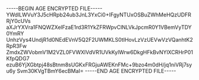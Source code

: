 -----BEGIN AGE ENCRYPTED FILE-----
YWdlLWVuY3J5cHRpb24ub3JnL3YxCi0+IFgyNTUxOSBuZWhMeHQzUDFRRjY0cUVs
aXJrYXVra1FNQWZXelFzaE1rd3R1YkZFRWpvClNLVkJpcmR0Y1VBemVyTDY0YmRY
UnhzVys4UndjR1d0NEdEVnV5Q2F2UWMKLS0tIHovLzVzUEVwVzVQanhtK2RpR3Fw
ZmdxZWVobmV1M2VZL0FVWXlVdVR1UVkKylWrw6DkgHFkBvNYlXCRHrP01KfpQDG7
ezuB6YjXGbtpj48sBtnm8sUGKxFRGjuAWEKnFMc+9bzo4m0dH/jq1niVRj7syu6y
Svm30KVgTBmY6ecBMaI=
-----END AGE ENCRYPTED FILE-----
